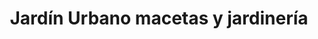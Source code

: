 ---
title: "Jardín Urbano macetas y jardinería"
url: /santa-cruz-de-la-sierra/jardin-urbano-macetas-y-jardineria/
shop: Garten-Center
---